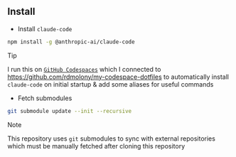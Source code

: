 ## Install

- Install `claude-code`

```sh
npm install -g @anthropic-ai/claude-code
```

> [!TIP]
> I run this on [`GitHub Codespaces`](https://docs.github.com/en/codespaces) which I connected to https://github.com/rdmolony/my-codespace-dotfiles to automatically install `claude-code` on initial startup & add some aliases for useful commands

- Fetch submodules

```bash
git submodule update --init --recursive
```

> [!NOTE]
> This repository uses `git` submodules to sync with external repositories which must be manually fetched after cloning this repository
